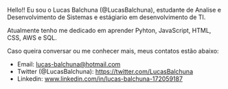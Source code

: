 Hello!! Eu sou o Lucas Balchuna (@LucasBalchuna), estudante de Analise e Desenvolvimento de Sistemas e estágiario em desenvolvimento de TI.

Atualmente tenho me dedicado em aprender Pyhton, JavaScript, HTML, CSS, AWS e SQL.

Caso queira conversar ou me conhecer mais, meus contatos estão abaixo:
  - Email: lucas-balchuna@hotmail.com
  - Twitter (@LucasBalchuna): https://twitter.com/LucasBalchuna
  - Linkedin: www.linkedin.com/in/lucas-balchuna-172059187 

<!---
LucasBalchuna/LucasBalchuna is a ✨ special ✨ repository because its `README.md` (this file) appears on your GitHub profile.
You can click the Preview link to take a look at your changes.
--->

